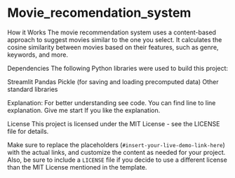 # Movie_recomendation_system
How it Works
The movie recommendation system uses a content-based approach to suggest movies similar to the one you select. It calculates the cosine similarity between movies based on their features, such as genre, keywords, and more.

Dependencies
The following Python libraries were used to build this project:

Streamlit
Pandas
Pickle (for saving and loading precomputed data)
Other standard libraries

Explanation:
For better understanding see code.
You can find line to line explanation.
Give me start If you like the explanation.


License
This project is licensed under the MIT License - see the LICENSE file for details.


Make sure to replace the placeholders (`#insert-your-live-demo-link-here`) with the actual links, and customize the content as needed for your project. Also, be sure to include a `LICENSE` file if you decide to use a different license than the MIT License mentioned in the template.




